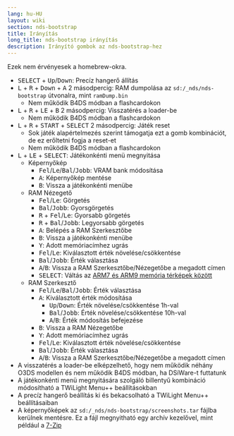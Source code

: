 ```yaml
---
lang: hu-HU
layout: wiki
section: nds-bootstrap
title: Irányítás
long_title: nds-bootstrap irányítás
description: Irányító gombok az nds-bootstrap-hez
---
```


Ezek nem érvényesek a homebrew-okra.
- <kbd>SELECT</kbd> + <kbd>Up</kbd>/<kbd>Down</kbd>: Precíz hangerő állítás
- <kbd class="l">L</kbd> + <kbd class="r">R</kbd> + <kbd>Down</kbd> + <kbd class="face">A</kbd> 2 másodpercig: RAM dumpolása az `sd:/_nds/nds-bootstrap` útvonalra, mint `ramDump.bin`
    - Nem működik B4DS módban a flashcardokon
- <kbd class="l">L</kbd> + <kbd class="r">R</kbd> + <kbd>LE</kbd> + <kbd class="face">B</kbd> 2 másodpercig: Visszatérés a loader-be
    - Nem működik B4DS módban a flashcardokon
- <kbd class="l">L</kbd> + <kbd class="r">R</kbd> + <kbd>START</kbd> + <kbd>SELECT</kbd> 2 másodpercig: Játék reset
    - Sok játék alapértelmezés szerint támogatja ezt a gomb kombinációt, de ez erőltetni fogja a reset-et
    - Nem működik B4DS módban a flashcardokon
- <kbd class="l">L</kbd> + <kbd>LE</kbd> + <kbd>SELECT</kbd>: Játékonkénti menü megnyitása
    - Képernyőkép
        - <kbd>Fel</kbd>/<kbd>Le</kbd>/<kbd>Bal</kbd>/<kbd>Jobb</kbd>: VRAM bank módosítása
        - <kbd class="face">A</kbd>: Képernyőkép mentése
        - <kbd class="face">B</kbd>: Vissza a játékonkénti menübe
    - RAM Nézegető
        - <kbd>Fel</kbd>/<kbd>Le</kbd>: Görgetés
        - <kbd>Bal</kbd>/<kbd>Jobb</kbd>: Gyorsgörgetés
        - <kbd class="r">R</kbd> + <kbd>Fel</kbd>/<kbd>Le</kbd>: Gyorsabb görgetés
        - <kbd class="r">R</kbd> + <kbd>Bal</kbd>/<kbd>Jobb</kbd>: Legyorsabb görgetés
        - <kbd class="face">A</kbd>: Belépés a RAM Szerkesztőbe
        - <kbd class="face">B</kbd>: Vissza a játékonkénti menübe
        - <kbd class="face">Y</kbd>: Adott memóriacímhez ugrás
        - <kbd>Fel</kbd>/<kbd>Le</kbd>: Kiválasztott érték növelése/csökkentése
        - <kbd>Bal</kbd>/<kbd>Jobb</kbd>: Érték választása
        - <kbd class="face">A</kbd>/<kbd class="face">B</kbd>: Vissza a RAM Szerkesztőbe/Nézegetőbe a megadott címen
        - <kbd>SELECT</kbd>: Váltás az [ARM7 és ARM9 memória térképek között](https://problemkaputt.de/gbatek-ds-memory-maps.htm)
    - RAM Szerkesztő
        - <kbd>Fel</kbd>/<kbd>Le</kbd>/<kbd>Bal</kbd>/<kbd>Jobb</kbd>: Érték választása
        - <kbd class="face">A</kbd>: Kiválasztott érték módosítása
            - <kbd>Up</kbd>/<kbd>Down</kbd>: Érték növelése/csökkentése 1h-val
            - <kbd>Bal</kbd>/<kbd>Jobb</kbd>: Érték növelése/csökkentése 10h-val
            - <kbd class="face">A</kbd>/<kbd class="face">B</kbd>: Érték módosítás befejezése
        - <kbd class="face">B</kbd>: Vissza a RAM Nézegetőbe
        - <kbd class="face">Y</kbd>: Adott memóriacímhez ugrás
        - <kbd>Fel</kbd>/<kbd>Le</kbd>: Kiválasztott érték növelése/csökkentése
        - <kbd>Bal</kbd>/<kbd>Jobb</kbd>: Érték választása
        - <kbd class="face">A</kbd>/<kbd class="face">B</kbd>: Vissza a RAM Szerkesztőbe/Nézegetőbe a megadott címen
- A visszatérés a loader-be elképzelhető, hogy nem működik néhány O3DS modellen és nem működik B4DS módban, ha DSiWare-t futtatunk
- A játékonkénti menü megnyitására szolgáló billentyű kombináció módosítható a TWiLight Menu++ beállításokban
- A precíz hangerő beállítás ki és bekacsolható a TWiLight Menu++ beállításaiban
- A képernyőképek az `sd:/_nds/nds-bootstrap/screenshots.tar` fájlba kerülnek mentésre. Ez a fájl megnyitható egy archív kezelővel, mint például a [7-Zip](https://www.7-zip.org/)
